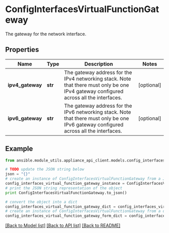 # ConfigInterfacesVirtualFunctionGateway

The gateway for the network interface.

## Properties

Name | Type | Description | Notes
------------ | ------------- | ------------- | -------------
**ipv4_gateway** | **str** | The gateway address for the IPv4 networking stack. Note that there must only be one IPv4 gateway configured across all the interfaces. | [optional] 
**ipv6_gateway** | **str** | The gateway address for the IPv6 networking stack. Note that there must only be one IPv6 gateway configured across all the interfaces. | [optional] 

## Example

```python
from ansible.module_utils.appliance_api_client.models.config_interfaces_virtual_function_gateway import ConfigInterfacesVirtualFunctionGateway

# TODO update the JSON string below
json = "{}"
# create an instance of ConfigInterfacesVirtualFunctionGateway from a JSON string
config_interfaces_virtual_function_gateway_instance = ConfigInterfacesVirtualFunctionGateway.from_json(json)
# print the JSON string representation of the object
print ConfigInterfacesVirtualFunctionGateway.to_json()

# convert the object into a dict
config_interfaces_virtual_function_gateway_dict = config_interfaces_virtual_function_gateway_instance.to_dict()
# create an instance of ConfigInterfacesVirtualFunctionGateway from a dict
config_interfaces_virtual_function_gateway_form_dict = config_interfaces_virtual_function_gateway.from_dict(config_interfaces_virtual_function_gateway_dict)
```
[[Back to Model list]](../README.md#documentation-for-models) [[Back to API list]](../README.md#documentation-for-api-endpoints) [[Back to README]](../README.md)


